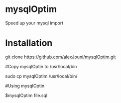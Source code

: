 # mysqlOptim
Speed up your mysql import

# Installation

git clone https://github.com/alexJouni/mysqlOptim.git


#Copy mysqlOptin to /usr/local/bin

sudo cp mysqlOptim  /usr/local/bin/

#Using mysqlOptin

$mysqlOptim  file.sql

